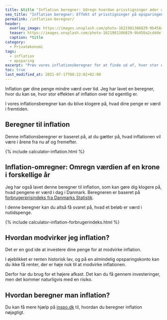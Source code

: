 ```yaml
---
title: &title "Inflation beregner: Udregn hvordan prisstigninger æder opsparingen"
seo_title: "Inflation beregner: Effekt af prisstigninger på opsparingen"
permalink: /inflation-beregner/
header:
  overlay_image: https://images.unsplash.com/photo-1621981386829-9b458a2cddde?ixlib=rb-1.2.1&ixid=MnwxMjA3fDB8MHxwaG90by1wYWdlfHx8fGVufDB8fHx8&auto=format&fit=crop&w=1900&q=5
  teaser: https://images.unsplash.com/photo-1621981386829-9b458a2cddde?ixlib=rb-1.2.1&ixid=MnwxMjA3fDB8MHxwaG90by1wYWdlfHx8fGVufDB8fHx8&auto=format&fit=crop&w=400&q=5
  caption: *title
category:
  - Privatøkonomi
tags:
  - inflation
  - opsparing
excerpt: "Prøv vores inflationsberegner for at finde ud af, hvor stor effekten af inflation er på din opsparing over tid. Gratis beregner til inflation!"
toc: true
last_modified_at: 2021-07-17T08:22:02+02:00
---
```


Inflation gør dine penge mindre værd over tid. Jeg har lavet en beregner, hvor du kan se, hvor stor effekten af inflation over tid egentlig er.

I vores inflationsberegner kan du blive klogere på, hvad dine penge er værd i fremtiden.

## Beregner til inflation

Denne inflationsberegner er baseret på, at du gætter på, hvad inflationen vil være i årene fra nu af og fremefter.

{% include calculator-inflation.html %}

## Inflation-omregner: Omregn værdien af en krone i forskellige år

Jeg har også lavet denne beregner til inflation, som kan gøre dig klogere på, hvad pengene er værd i dag i Danmark. Beregneren er baseret på [forbrugerprisindeks fra Danmarks Statistik](http://www.statistikbanken.dk/PRIS8).

I denne beregner kan du altså få svaret på, hvad et beløb er værd i nutidspenge.

{% include calculator-inflation-forbrugerindeks.html %}

## Hvordan modvirker jeg inflation?

Det er en god ide at investere dine penge for at modvirke inflation.

I øjeblikket er renten historisk lav, og på en almindelig opsparingskonto kan du ikke få renter, der er høje nok til at modvirke inflationen.

Derfor har du brug for et højere afkast. Det kan du få gennem investeringer, men det kommer naturligvis med en risiko.

## Hvordan beregner man inflation?

Du kan få mere hjælp på [inspo.dk](https://inspo.dk/hvordan-beregner-man-inflation/) til, hvordan du beregner inflation nøjagtigt.
